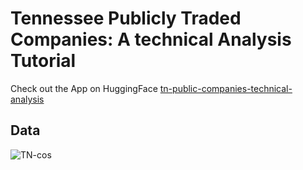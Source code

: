 
# Tennessee Publicly Traded Companies: A technical Analysis Tutorial

Check out the App on HuggingFace [tn-public-companies-technical-analysis](https://huggingface.co/spaces/LeonceNsh/tn-public-companies)

## Data 
![TN-cos](https://github.com/LNshuti/tennessee-market-size/assets/13305262/398a00df-9d01-4133-b96c-7023c09abee2)



